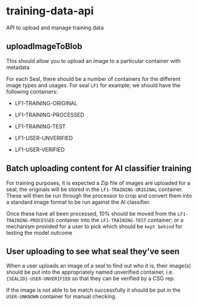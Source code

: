 # training-data-api

API to upload and manage training data

## uploadImageToBlob

This should allow you to upload an image to a particular container with metadata

For each Seal, there should be a number of containers for the different image types and usages. For seal `LF1` for example; we should have the following containers:

- LF1-TRAINING-ORIGINAL
- LF1-TRAINING-PROCESSED
- LF1-TRAINING-TEST

- LF1-USER-UNVERIFIED
- LF1-USER-VERIFIED

## Batch uploading content for AI classifier training

For training purposes, it is expected a Zip file of images are uploaded for a seal; the originals will be stored in the `LF1-TRAINING-ORIGINAL` container. These will then be run through the processor to crop and convert them into a standard image format to be run against the AI classifier.

Once these have all been processed, 10% should be moved from the `LF1-TRAINING-PROCESSED` container into the `LF1-TRAINING-TEST` container; or a mechanism provided for a user to pick which should be `kept behind` for testing the model outcome

## User uploading to see what seal they've seen

When a user uploads an image of a seal to find out who it is, their image(s) should be put into the appropriately named unverified container, i.e. `{SEALID}-USER-UNVERIFIED` so that they can be verified by a CSG rep.

If the image is not able to be match successfully it should be put in the `USER-UNKNOWN` container for manual checking.

